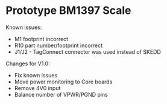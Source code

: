 # Prototype BM1397 Scale
Known issues:
- M1 footprint incorrect
- R10 part number/footprint incorrect
- J1/J2 - TagConnect connector was used instead of SKEDD

Changes for V1.0:
- Fix known issues
- Move power monitoring to Core boards
- Remove 4V0 input
- Balance number of VPWR/PGND pins